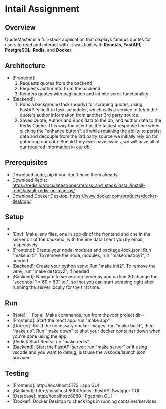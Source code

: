 # Intail Assignment

## Overview

QuoteMaster is a full-stack application that displays famous quotes for users to read and interact with.
It was built with **ReactJs**, **FastAPI**, **PostgreSQL**, **Redis**, and **Docker**. 

## Architecture

- [Frontend]:
  1. Requests quotes from the backend
  2. Requests author info from the backend
  3. Renders quotes with pagination and infinite scroll functionality
- [Backend]:
  1. Runs a background task (hourly) for scraping quotes, using FastAPI's built-in task-scheduler, which calls a service to fetch the quote's author information from another 3rd party source.
  2. Saves Quote, Author and Book data to the db, and author data to the Redis Cache. This way the user has the fastest response time when clicking the "enhance button", all while 
  retaining the ability to persist data and decouple from the 3rd party source we initially rely on for gathering our data. Should they ever have issues, we will have all of our required information in our db.

## Prerequisites

- Download node, pip if you don't have them already
- Download Redis: https://redis.io/docs/latest/operate/oss_and_stack/install/install-redis/install-redis-on-mac-os/
- Download Docker Desktop: https://www.docker.com/products/docker-desktop/

## Setup

- [Clone]: git@github.com:ItaySagy12345/intail-assignment.git
- [Env]: Make .env files, one in app dir of the frontend and one in the server dir of the backend, with the env data I sent you by email, respectively.
- [Frontend]: Create your node_modules and package-lock.json: Run "make init1". To remove the node_modules, run "make destroy1", if needed
- [Backend]: Create your python venv: Run "make init2". To remove the venv, run "make destroy2", if needed
- [Backend]: Navigate to server/src/server.py and on line 20 change the "seconds=1 * 60 * 60" to 1, so that you can start scraping right after running the server locally for the first time.

## Run

- [Note]: --For all Make commands, run from the root project dir--
- [Frontend]: Start the react app: run "make app". 
- [Docker]: Build the necessary docker images: run "make build", then "make up". Run "make down" to shut your docker container down when you're done using the app.
- [Redis]: Start Redis: run "make redis".  
- [Backend]: Start the FastAPI server: run "make server" or if using vscode and you want to debug, just use the .vscode/launch.json provided

## Testing

- [Frontend]: http://localhost:5173 : app GUI
- [Backend]: http://localhost:8000/docs : FastAPI Swagger GUI
- [Database]: http://localhost:8080 : Pgadmin GUI
- [Docker]: Docker Desktop to check logs in running container/services